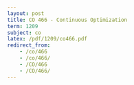 ```yaml
---
layout: post
title: CO 466 - Continuous Optimization
term: 1209
subject: co
latex: /pdf/1209/co466.pdf
redirect_from:
    - /co/466
    - /co/466/
    - /CO/466
    - /CO/466/
---
```

